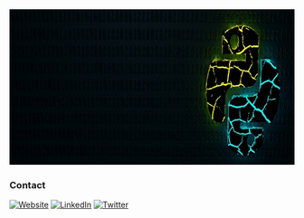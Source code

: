 <a href="#">
  <img src="https://github.com/niel-conradie/niel-conradie/raw/main/logo.jpg" height="275" width="100%">
</a>

###  Contact

[![Website](https://img.shields.io/badge/Niel-Conradie-3A8EED?style=for-the-badge&style=social&logoColor=white)]()
[![LinkedIn](https://img.shields.io/badge/LinkedIn-0077B5?style=for-the-badge&style=social&logo=linkedin&logoColor=white)]()
[![Twitter](https://img.shields.io/badge/-Twitter-00acee?style=flat-square&logo=Twitter&logoColor=white)](https://twitter.com/niel_conradie)

